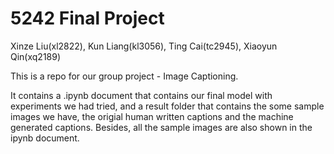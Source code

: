 # 5242 Final Project

Xinze Liu(xl2822), Kun Liang(kl3056), Ting Cai(tc2945), Xiaoyun Qin(xq2189)

This is a repo for our group project - Image Captioning. 

It contains a .ipynb document that contains our final model with experiments we had tried, and a result folder that contains the some sample images we have, the origial human written captions and the machine generated captions. Besides, all the sample images are also shown in the ipynb document.
